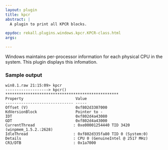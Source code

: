 ```yaml
---
layout: plugin
title: kpcr
abstract: |
  A plugin to print all KPCR blocks.

epydoc: rekall.plugins.windows.kpcr.KPCR-class.html
args:

---
```


Windows maintains per-processor information for each physical CPU in the
system. This plugin displays this infomation.

### Sample output

```
win8.1.raw 21:15:09> kpcr
-------------------> kpcr()
**************************************************
Property                       Value
------------------------------ -----
Offset (V)                     0xf802d3307000
KdVersionBlock                 Pointer to -
IDT                            0xf802d4a43080
GDT                            0xf802d4a43000
CurrentThread                 : 0xe00001254440 TID 3420 (winpmem_1.5.2.:2628)
IdleThread                    : 0xf802d335fa80 TID 0 (System:0)
Details                       : CPU 0 (GenuineIntel @ 2517 MHz)
CR3/DTB                       : 0x1a7000
```